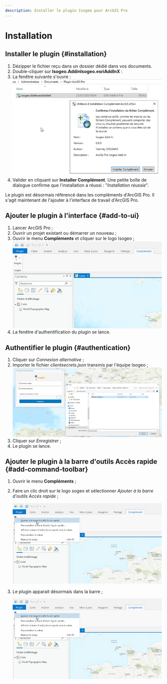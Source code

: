 ```yaml
---
description: Installer le plugin Isogeo pour ArcGIS Pro
---
```


# Installation

## Installer le plugin {#installation}

1. Dézipper le fichier reçu dans un dossier dédié dans vos documents.
2. Double-cliquer sur **Isogeo.AddinIsogeo.esriAddInX** :
3. La fenêtre suivante s'ouvre :
   !["Confirmation de l'installation"](../../assets/plugin_ArcGISPro_install_esriaddin.png)
4. Valider en cliquant sur **Installer Complément**. Une petite boîte de dialogue confirme que l'installation a réussi : "_Installation réussie_".

Le plugin est désormais référencé dans les compléments d'ArcGIS Pro. Il s'agit maintenant de l'ajouter à l'interface de travail d'ArcGIS Pro.

## Ajouter le plugin à l'interface {#add-to-ui}

1. Lancer ArcGIS Pro ;
2. Ouvrir un projet existant ou démarrer un nouveau ;
3. Ouvrir le menu **Compléments** et cliquer sur le logo Isogeo ;
   !["Menu Compléments](../../assets/plugin_ArcGISPro_addins_menu_FR.png)
4. La fenêtre d'authentification du plugin se lance.

## Authentifier le plugin {#authentication}

1. Cliquer sur *Connexion alternative* ;
2. Importer le fichier *clientsecrets.json* transmis par l'équipe Isogeo ;
   !["Authentifier le plugin avec un fichier JSON"](../../assets/plugin_ArcGISPro_authentication_with_json.png)
3. Cliquer sur *Enregistrer* ;
4. Le plugin se lance.

## Ajouter le plugin à la barre d'outils Accès rapide {#add-command-toolbar}

1. Ouvrir le menu **Compléments** ;
2. Faire un clic droit sur le logo sogeo et sélectionner *Ajouter à la barre d'outils Accès rapide* ;

   !["Ajouter le plugin à la barre d'accès rapide"](../../assets/plugin_ArcGISPro_add_to_toolbar.png)

3. Le plugin apparait désormais dans la barre ;

   !["Accès direct au plugin depuis la barre d'accès rapide"](../../assets/plugin_ArcGISPro_add_to_toolbar.png)
